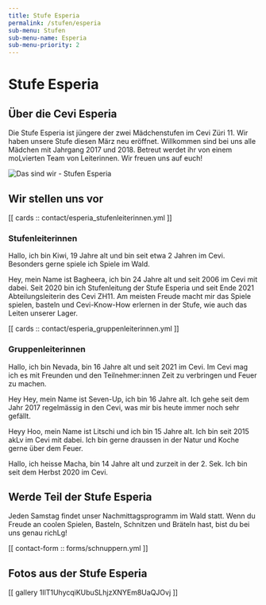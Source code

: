 ```yaml
---
title: Stufe Esperia
permalink: /stufen/esperia
sub-menu: Stufen
sub-menu-name: Esperia
sub-menu-priority: 2
---
```


# Stufe Esperia

## Über die Cevi Esperia

Die Stufe Esperia ist jüngere der zwei Mädchenstufen im Cevi Züri 11. Wir haben unsere
Stufe diesen März neu eröffnet.
Willkommen sind bei uns alle Mädchen mit Jahrgang 2017 und 2018.
Betreut werdet ihr von einem moLvierten Team von Leiterinnen. Wir freuen uns auf euch!

![Das sind wir - Stufen Esperia](/assets/stufen_pictures/stufe_esperia.jpg)

## Wir stellen uns vor

[[ cards :: contact/esperia_stufenleiterinnen.yml ]]

### Stufenleiterinnen
Hallo, ich bin Kiwi, 19 Jahre alt und bin seit etwa 2 Jahren im Cevi.
Besonders gerne spiele ich Spiele im Wald.

Hey, mein Name ist Bagheera, ich bin 24 Jahre alt und seit 2006 im Cevi mit dabei. Seit 2020
bin ich Stufenleitung der Stufe Esperia und seit Ende 2021
Abteilungsleiterin des Cevi ZH11.
Am meisten Freude macht mir das Spiele spielen, basteln und Cevi-Know-How erlernen in
der Stufe, wie auch das Leiten unserer Lager.

[[ cards :: contact/esperia_gruppenleiterinnen.yml ]]

### Gruppenleiterinnen
Hallo, ich bin Nevada, bin 16 Jahre alt und seit 2021 im Cevi.
Im Cevi mag ich es mit Freunden und den Teilnehmer:innen Zeit zu verbringen und Feuer zu
machen.

Hey Hey, mein Name ist Seven-Up, ich bin 16 Jahre alt.
Ich gehe seit dem Jahr 2017 regelmässig in den Cevi, was mir bis heute immer noch sehr
gefällt.

Heyy Hoo, mein Name ist Litschi und ich bin 15 Jahre alt.
Ich bin seit 2015 akLv im Cevi mit dabei. Ich bin gerne draussen in der Natur und Koche
gerne über dem Feuer.

Hallo,
ich heisse Macha, bin 14 Jahre alt und zurzeit in der 2. Sek.
Ich bin seit dem Herbst 2020 im Cevi.

## Werde Teil der Stufe Esperia

Jeden Samstag findet unser Nachmittagsprogramm im Wald statt. Wenn du Freude an coolen
Spielen, Basteln, Schnitzen und Bräteln hast, bist du bei uns genau richLg!

[[ contact-form :: forms/schnuppern.yml ]]

## Fotos aus der Stufe Esperia

[[ gallery 1IlT1UhycqiKUbuSLhjzXNYEm8UaQJOvj ]]